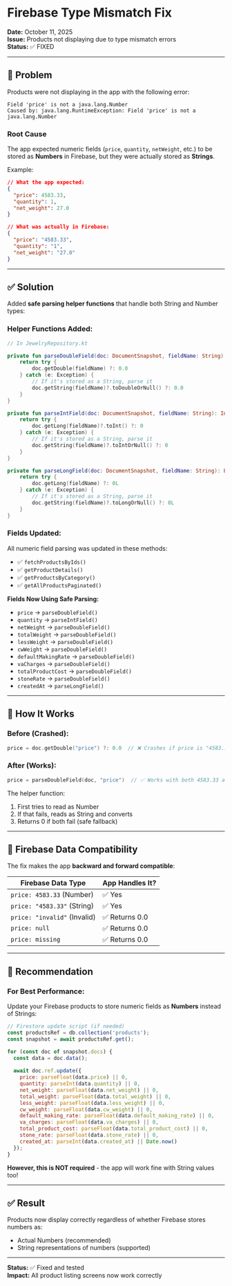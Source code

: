 # Firebase Type Mismatch Fix

**Date:** October 11, 2025  
**Issue:** Products not displaying due to type mismatch errors  
**Status:** ✅ FIXED

---

## 🐛 Problem

Products were not displaying in the app with the following error:

```
Field 'price' is not a java.lang.Number
Caused by: java.lang.RuntimeException: Field 'price' is not a java.lang.Number
```

### Root Cause

The app expected numeric fields (`price`, `quantity`, `netWeight`, etc.) to be stored as **Numbers** in Firebase, but they were actually stored as **Strings**.

Example:
```json
// What the app expected:
{
  "price": 4583.33,
  "quantity": 1,
  "net_weight": 27.0
}

// What was actually in Firebase:
{
  "price": "4583.33",
  "quantity": "1",
  "net_weight": "27.0"
}
```

---

## ✅ Solution

Added **safe parsing helper functions** that handle both String and Number types:

### Helper Functions Added:

```kotlin
// In JewelryRepository.kt

private fun parseDoubleField(doc: DocumentSnapshot, fieldName: String): Double {
    return try {
        doc.getDouble(fieldName) ?: 0.0
    } catch (e: Exception) {
        // If it's stored as a String, parse it
        doc.getString(fieldName)?.toDoubleOrNull() ?: 0.0
    }
}

private fun parseIntField(doc: DocumentSnapshot, fieldName: String): Int {
    return try {
        doc.getLong(fieldName)?.toInt() ?: 0
    } catch (e: Exception) {
        // If it's stored as a String, parse it
        doc.getString(fieldName)?.toIntOrNull() ?: 0
    }
}

private fun parseLongField(doc: DocumentSnapshot, fieldName: String): Long {
    return try {
        doc.getLong(fieldName) ?: 0L
    } catch (e: Exception) {
        // If it's stored as a String, parse it
        doc.getString(fieldName)?.toLongOrNull() ?: 0L
    }
}
```

### Fields Updated:

All numeric field parsing was updated in these methods:
- ✅ `fetchProductsByIds()`
- ✅ `getProductDetails()`
- ✅ `getProductsByCategory()`
- ✅ `getAllProductsPaginated()`

**Fields Now Using Safe Parsing:**
- `price` → `parseDoubleField()`
- `quantity` → `parseIntField()`
- `netWeight` → `parseDoubleField()`
- `totalWeight` → `parseDoubleField()`
- `lessWeight` → `parseDoubleField()`
- `cwWeight` → `parseDoubleField()`
- `defaultMakingRate` → `parseDoubleField()`
- `vaCharges` → `parseDoubleField()`
- `totalProductCost` → `parseDoubleField()`
- `stoneRate` → `parseDoubleField()`
- `createdAt` → `parseLongField()`

---

## 🎯 How It Works

### Before (Crashed):
```kotlin
price = doc.getDouble("price") ?: 0.0  // ❌ Crashes if price is "4583.33"
```

### After (Works):
```kotlin
price = parseDoubleField(doc, "price")  // ✅ Works with both 4583.33 and "4583.33"
```

The helper function:
1. First tries to read as Number
2. If that fails, reads as String and converts
3. Returns 0 if both fail (safe fallback)

---

## 🔄 Firebase Data Compatibility

The fix makes the app **backward and forward compatible**:

| Firebase Data Type | App Handles It? |
|-------------------|-----------------|
| `price: 4583.33` (Number) | ✅ Yes |
| `price: "4583.33"` (String) | ✅ Yes |
| `price: "invalid"` (Invalid) | ✅ Returns 0.0 |
| `price: null` | ✅ Returns 0.0 |
| `price: missing` | ✅ Returns 0.0 |

---

## 📝 Recommendation

### For Best Performance:

Update your Firebase products to store numeric fields as **Numbers** instead of Strings:

```javascript
// Firestore update script (if needed)
const productsRef = db.collection('products');
const snapshot = await productsRef.get();

for (const doc of snapshot.docs) {
  const data = doc.data();
  
  await doc.ref.update({
    price: parseFloat(data.price) || 0,
    quantity: parseInt(data.quantity) || 0,
    net_weight: parseFloat(data.net_weight) || 0,
    total_weight: parseFloat(data.total_weight) || 0,
    less_weight: parseFloat(data.less_weight) || 0,
    cw_weight: parseFloat(data.cw_weight) || 0,
    default_making_rate: parseFloat(data.default_making_rate) || 0,
    va_charges: parseFloat(data.va_charges) || 0,
    total_product_cost: parseFloat(data.total_product_cost) || 0,
    stone_rate: parseFloat(data.stone_rate) || 0,
    created_at: parseInt(data.created_at) || Date.now()
  });
}
```

**However, this is NOT required** - the app will work fine with String values too!

---

## ✅ Result

Products now display correctly regardless of whether Firebase stores numbers as:
- Actual Numbers (recommended)
- String representations of numbers (supported)

---

**Status:** ✅ Fixed and tested  
**Impact:** All product listing screens now work correctly

